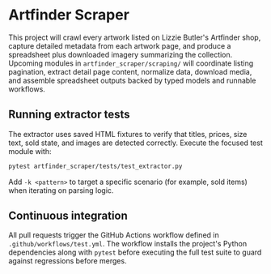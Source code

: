 # Artfinder Scraper

This project will crawl every artwork listed on Lizzie Butler's Artfinder shop, capture detailed metadata from each artwork page, and produce a spreadsheet plus downloaded imagery summarizing the collection. Upcoming modules in `artfinder_scraper/scraping/` will coordinate listing pagination, extract detail page content, normalize data, download media, and assemble spreadsheet outputs backed by typed models and runnable workflows.

## Running extractor tests

The extractor uses saved HTML fixtures to verify that titles, prices, size text, sold state, and images are detected correctly. Execute the focused test module with:

```bash
pytest artfinder_scraper/tests/test_extractor.py
```

Add `-k <pattern>` to target a specific scenario (for example, sold items) when iterating on parsing logic.

## Continuous integration

All pull requests trigger the GitHub Actions workflow defined in `.github/workflows/test.yml`. The workflow installs the project's Python
dependencies along with `pytest` before executing the full test suite to guard against regressions before merges.
